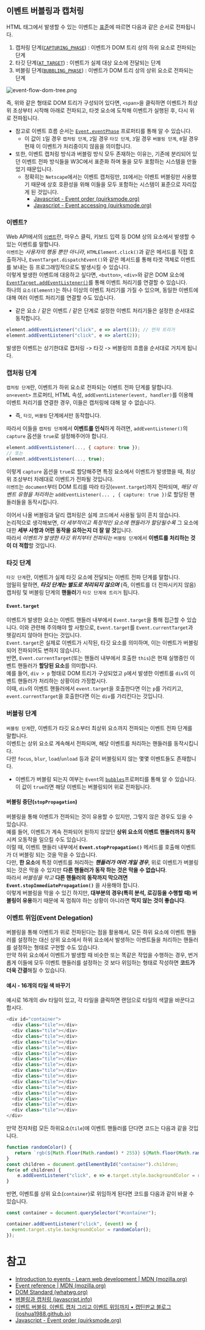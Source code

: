 ## 이벤트 버블링과 캡처링
HTML 태그에서 발생할 수 있는 이벤트는 [표준](https://www.w3.org/TR/uievents/)에 따르면 다음과 같은 순서로 전파됩니다.  
1. 캡처링 단계([`CAPTURING_PHASE`](https://dom.spec.whatwg.org/#dom-event-capturing_phase)) : 이벤트가 DOM 트리 상의 하위 요소로 전파되는 단계
2. 타깃 단계([`AT_TARGET`](https://dom.spec.whatwg.org/#dom-event-at_target)) : 이벤트가 실제 대상 요소에 전달되는 단계
3. 버블링 단계([`BUBBLING_PHASE`](https://dom.spec.whatwg.org/#dom-event-bubbling_phase)) : 이벤트가 DOM 트리 상의 상위 요소로 전파되는 단계

![event-flow-dom-tree.png](event-flow-dom-tree.png)

즉, 위와 같은 형태로 DOM 트리가 구성되어 있다면, `<span>`을 클릭하면 이벤트가 최상위 조상부터 시작해 아래로 전파되고, 타겟 요소에 도착해 이벤트가 실행된 후, 다시 위로 전파됩니다. 
- 참고로 이벤트 흐름 순서는 [`Event.eventPhase`](https://developer.mozilla.org/ko/docs/Web/API/Event/eventPhase) 프로퍼티를 통해 알 수 있습니다.
	- 이 값이 `1`일 경우 `캡처링 단계`, `2`일 경우 `타깃 단계`, `3`일 경우 `버블링 단계`, `0`일 경우 현재 이 이벤트가 처리중이지 않음을 의미합니다.
- 또한, 이벤트 캡처링 방식과 버블링 방식 모두 존재하는 이유는, 기존에 분리되어 있던 이벤트 전파 방식들을 W3C에서 표준화 하며 둘을 모두 포함하는 시스템을 만들었기 때문입니다.
	- 정확히는 `Netscape`에서는 이벤트 캡처링만, `IE`에서는 이벤트 버블링만 사용했기 때문에 상호 호환성을 위해 이들을 모두 포함하는 시스템이 표준으로 자리잡게 된 것입니다.
		- [Javascript - Event order (quirksmode.org)](https://www.quirksmode.org/js/events_order.html)
		- [Javascript - Event accessing (quirksmode.org)](https://www.quirksmode.org/js/events_access.html)
### 이벤트?
Web API에서의 [`이벤트`](https://developer.mozilla.org/en-US/docs/Web/Events)란, 마우스 클릭, 키보드 입력 등 DOM 상의 요소에서 발생할 수 있는 이벤트를 말합니다.  
`이벤트`는 *사용자의 행동 뿐만 아니라*, `HTMLElement.click()`과 같은 메서드를 직접 호출하거나, `EventTarget.dispatchEvent()`와 같은 메서드를 통해 타겟 객체로 이벤트를 보내는 등 프로그래밍적으로도 발생시킬 수 있습니다.  
이렇게 발생한 이벤트에 대응하고 싶다면, `<button>`, `<div>`와 같은 DOM 요소에 [`EventTarget.addEventListener()`](https://developer.mozilla.org/ko/docs/Web/API/EventTarget/addEventListener)를 통해 이벤트 처리기를 연결할 수 있습니다.  
하나의 `요소(Element)`는 하나 이상의 이벤트 처리기를 가질 수 있으며, 동일한 이벤트에 대해 여러 이벤트 처리기를 연결할 수도 있습니다.  
- 같은 요소 / 같은 이벤트 / 같은 단계로 설정한 이벤트 처리기들은 설정한 순서대로 동작합니다.
```js
element.addEventListener("click", e => alert(1)); // 먼저 트리거
element.addEventListener("click", e => alert(2));
```

발생한 이벤트는 상기한대로 캡처링 -> 타깃 -> 버블링의 흐름을 순서대로 거치게 됩니다.
### 캡처링 단계
`캡처링 단계`란, 이벤트가 하위 요소로 전파되는 이벤트 전파 단계를 말합니다.  
`on<event>` 프로퍼티, HTML 속성, `addEventListener(event, handler)`를 이용해 이벤트 처리기를 연결한 경우, 이들은 캡처링에 대해 알 수 없습니다.  
- 즉, `타깃`, `버블링` 단계에서만 동작합니다.

따라서 이들을 `캡처링 단계`에서 **이벤트를 인식**하게 하려면, `addEventListener()`의 `capture` 옵션을 `true`로 설정해주어야 합니다.
```javascript
element.addEventListener(..., { capture: true });
// 또는
element.addEventListener(..., true);
```
이렇게 `capture` 옵션을 `true`로 할당해주면 특정 요소에서 이벤트가 발생했을 때, 최상위 조상부터 차례대로 이벤트가 전파될 것입니다.  
`이벤트`는 `document`부터 DOM 트리를 따라 타깃(`event.target`)까지 전파되며, *해당 이벤트 유형을 처리하는* `addEventListener(... , { capture: true })`로 할당된 핸들러들을 동작시킵니다.  

이어서 나올 버블링과 달리 캡처링은 실제 코드에서 사용될 일이 흔치 않습니다.  
논리적으로 생각해보면, *더 세부적이고 특정적인 요소에 핸들러가 할당될수록* 그 요소에 대한 **세부 사항과 어떤 동작을 요하는지 더 잘 알 것**입니다.  
따라서 *이벤트가 발생한 타깃 위치부터 전파되는* `버블링 단계`에서 **이벤트를 처리하는 것이 더 적합**할 것입니다.  
### 타깃 단계
`타깃 단계`란, 이벤트가 실제 타깃 요소에 전달되는 이벤트 전파 단계를 말합니다.  
엄밀히 말하면, ***타깃 단계는 별도로 처리되지 않으며*** (즉, 이벤트를 더 전파시키지 않음) 캡처링 및 버블링 단계의 **핸들러**가 `타깃 단계에 트리거` 됩니다.  
#### `Event.target`
이벤트가 발생한 요소는 이벤트 핸들러 내부에서 `Event.target`을 통해 접근할 수 있습니다.
이와 관련해 주의해야 할 사항으로, `Event.target`를 `Event.currentTarget`과 헷갈리지 않아야 한다는 것입니다.  
`Event.target`은 실제로 이벤트가 시작된, 타깃 요소를 의미하며, 이는 이벤트가 버블링되어 전파되어도 변하지 않습니다.  
반면, `Event.currentTarget`(또는 핸들러 내부에서 호출한 `this`)은 현재 실행중인 이벤트 핸들러가 **할당된 요소**를 의미합니다.  
예를 들어, `div > p` 형태로 DOM 트리가 구성되었고 `p`에서 발생한 이벤트를 `div`의 이벤트 핸들러가 처리하는 상황이라 가정합시다.   
이때, `div`의 이벤트 핸들러에서 `event.target`을 호출한다면 이는 `p`를 가리키고, `event.currentTarget`을 호출한다면 이는 `div`를 가리킨다는 것입니다.  

### 버블링 단계
`버블링 단계`란, 이벤트가 타깃 요소부터 최상위 요소까지 전파되는 이벤트 전파 단계를 말합니다.  
이벤트는 상위 요소로 계속해서 전파되며, 해당 이벤트를 처리하는 핸들러를 동작시킵니다.  
다만 `focus`, `blur`, `load`/`unload` 등과 같이 버블링되지 않는 몇몇 이벤트들도 존재합니다.  
- 이벤트가 버블링 되는지 여부는 `Event`의 [`bubbles`](https://developer.mozilla.org/en-US/docs/Web/API/Event/bubbles)프로퍼티를 통해 알 수 있습니다. 이 값이 `true`라면 해당 이벤트는 버블링되어 위로 전파됩니다.  
#### 버블링 중단(`stopPropagation`)
버블링을 통해 이벤트가 전파되는 것이 유용할 수 있지만, 그렇지 않은 경우도 있을 수 있습니다.  
예를 들어, 이벤트가 계속 전파되어 원하지 않았던 **상위 요소의 이벤트 핸들러까지 동작**시켜 오동작을 일으킬 수도 있습니다.  
이럴 때, 이벤트 핸들러 내부에서 **`Event.stopPropagation()`** 메서드를 호출해 이벤트가 더 버블링 되는 것을 막을 수 있습니다.  
다만, **한 요소**에 특정 이벤트를 처리하는 ***핸들러가 여러 개일 경우***, 위로 이벤트가 버블링 되는 것은 막을 수 있지만 **다른 핸들러가 동작 하는 것은 막을 수 없습니다**.  
따라서 *버블링을 막고* **다른 핸들러의 동작까지 막으려면** **`Event.stopImmediatePropagation()`** 을 사용해야 합니다.  
이렇게 버블링을 막을 수 있긴 하지만, **대부분의 경우(특히 분석, 로깅등을 수행할 때) 버블링이 유용**하기 때문에 꼭 멈춰야 하는 상황이 아니라면 **막지 않는 것이 좋습니다**.  
### 이벤트 위임(Event Delegation)
버블링을 통해 이벤트가 위로 전파된다는 점을 활용해서, 모든 하위 요소에 이벤트 핸들러를 설정하는 대신 상위 요소에서 하위 요소에서 발생하는 이벤트들을 처리하는 핸들러를 설정하는 형태로 구현할 수도 있습니다.  
만약 하위 요소에서 이벤트가 발생할 때 비슷한 또는 똑같은 작업을 수행하는 경우, 번거롭게 이들에 모두 이벤트 핸들러를 설정하는 것 보다 위임하는 형태로 작성하면 **코드가 더욱 간결**해질 수 있습니다.  
#### 예시 - 16개의 타일 색 바꾸기
예시로 16개의 div 타일이 있고, 각 타일을 클릭하면 랜덤으로 타일의 색깔을 바꾼다고 합시다.
```js
<div id="container">
  <div class="tile"></div>
  <div class="tile"></div>
  <div class="tile"></div>
  <div class="tile"></div>
  <div class="tile"></div>
  <div class="tile"></div>
  <div class="tile"></div>
  <div class="tile"></div>
  <div class="tile"></div>
  <div class="tile"></div>
  <div class="tile"></div>
  <div class="tile"></div>
  <div class="tile"></div>
  <div class="tile"></div>
  <div class="tile"></div>
  <div class="tile"></div>
</div>
```
만약 전자처럼 모든 하위요소(`tile`)에 이벤트 핸들러를 단다면 코드는 다음과 같을 것입니다.
```js
function randomColor() {
   return `rgb(${Math.floor(Math.random() * 255)} ${Math.floor(Math.random() * 255)} ${Math.floor(Math.random() * 255)})`;
}
const children = document.getElementById("container").children;
for(e of children) {
    e.addEventListener("click", e => e.target.style.backgroundColor = randomColor();
}
```
반면, 이벤트를 상위 요소(`container`)로 위임하게 된다면 코드를 다음과 같이 바꿀 수 있습니다.
```javascript
const container = document.querySelector("#container");

container.addEventListener("click", (event) => {
  event.target.style.backgroundColor = randomColor();
});
```

# 참고
- [Introduction to events - Learn web development | MDN (mozilla.org)](https://developer.mozilla.org/en-US/docs/Learn/JavaScript/Building_blocks/Events)
- [Event reference | MDN (mozilla.org)](https://developer.mozilla.org/en-US/docs/Web/Events)
- [DOM Standard (whatwg.org)](https://dom.spec.whatwg.org/)
- [버블링과 캡처링 (javascript.info)](https://ko.javascript.info/bubbling-and-capturing)
- [이벤트 버블링, 이벤트 캡처 그리고 이벤트 위임까지 • 캡틴판교 블로그 (joshua1988.github.io)](https://joshua1988.github.io/web-development/javascript/event-propagation-delegation/)
- [Javascript - Event order (quirksmode.org)](https://www.quirksmode.org/js/events_order.html)